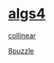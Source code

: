# [algs4](https://www.coursera.org/programs/sample-3-afla7/learn/algorithms-part1)


[collinear](https://coursera.cs.princeton.edu/algs4/assignments/collinear/specification.php)

[8puzzle](https://coursera.cs.princeton.edu/algs4/assignments/8puzzle/specification.php)
